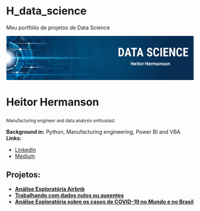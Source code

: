 # H_data_science
Meu portfólio de projetos de Data Science
<p align="center">
  <img src="banner_Heitor.png" >
</p>

# Heitor Hermanson
<sub>Manufacturing engineer and data analysis enthusiast </sub>



**Background in:** Python, Manufacturing engineering, Power BI and VBA
**Links:**

* [LinkedIn](https://www.linkedin.com/in/heitor-campos-02770734/)
* [Medium](https://medium.com/@heitorhermanson)

## Projetos:

* **[Análise Exploratória Airbnb](https://github.com/heitor-eng/H_data_science/blob/master/An%C3%A1lise_dos_Dados_do_Airbnb_Cidade_Rio_de_Janeiro.ipynb)**
* **[Trabalhando com dados nulos ou ausentes](https://github.com/heitor-eng/H_data_science/blob/master/Estudo_de_dados_sobre_a_Viol%C3%AAncia_no_Rio_de_Janeiro.ipynb)**
* **[Análise Exploratória sobre os casos de COVID-19 no Mundo e no Brasil](https://github.com/heitor-eng/H_Data_Science/blob/master/Brasil_Covid_19_Projeto.ipynb)**
